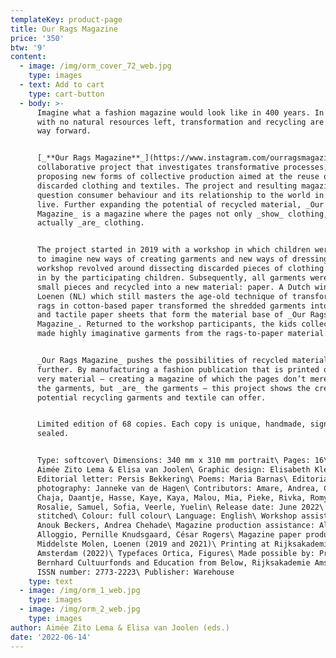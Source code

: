 ```yaml
---
templateKey: product-page
title: Our Rags Magazine
price: '350'
btw: '9'
content:
  - image: /img/orm_cover_72_web.jpg
    type: images
  - text: Add to cart
    type: cart-button
  - body: >-
      Imagine what a fashion magazine would look like in 400 years. In a world
      with no natural resources left, transformation and recycling are the only
      way forward.


      [_**Our Rags Magazine**_](https://www.instagram.com/ourragsmagazine/) is a
      collaborative project that investigates transformative processes,
      proposing new forms of collective production aimed at the reuse of
      discarded clothing and textiles. The project and resulting magazine
      question consumer behaviour and its relationship to the world in which we
      live. Further expanding the potential of recycled material, _Our Rags
      Magazine_ is a magazine where the pages not only _show_ clothing, but
      actually _are_ clothing.


      The project started in 2019 with a workshop in which children were invited
      to imagine new ways of creating garments and new ways of dressing. The
      workshop revolved around dissecting discarded pieces of clothing brought
      in by the participating children. Subsequently, all garments were cut into
      small pieces and recycled into a new material: paper. A Dutch windmill in
      Loenen (NL) which still masters the age-old technique of transforming old
      rags in cotton-based paper transformed the shredded garments into coarse
      and tactile paper sheets that form the material base of _Our Rags
      Magazine_. Returned to the workshop participants, the kids collectively
      made highly imaginative garments from the rags-to-paper material.


      _Our Rags Magazine_ pushes the possibilities of recycled material even
      further. By manufacturing a fashion publication that is printed on this
      very material – creating a magazine of which the pages don’t merely _show_
      the garments, but _are_ the garments – this project shows the creative
      potential recycling garments and textile can offer. 


      Limited edition of 68 copies. Each copy is unique, handmade, signed and
      sealed. 


      Type: softcover\ Dimensions: 340 mm x 310 mm portrait\ Pages: 16\ Editors:
      Aimée Zito Lema & Elisa van Joolen\ Graphic design: Elisabeth Klement\
      Editorial letter: Persis Bekkering\ Poems: Maria Barnas\ Editorial
      photography: Janneke van de Hagen\ Contributors: Amare, Andrea, Catoo,
      Chaja, Daantje, Hasse, Kaye, Kaya, Malou, Mia, Pieke, Rivka, Romy,
      Rosalie, Samuel, Sofia, Veerle, Yuelin\ Release date: June 2022\ Binding:
      stitched\ Colour: full colour\ Language: English\ Workshop assistance:
      Anouk Beckers, Andrea Chehade\ Magazine production assistance: Alice
      Alloggio, Pernille Knudsgaard, César Rogers\ Magazine paper produced at
      Middelste Molen, Loenen (2019 and 2021)\ Printing at Rijksakademie
      Amsterdam (2022)\ Typefaces Ortica, Figures\ Made possible by: Prins
      Bernhard Cultuurfonds and Education from Below, Rijksakademie Amsterdam\
      ISSN number: 2773-2223\ Publisher: Warehouse
    type: text
  - image: /img/orm_1_web.jpg
    type: images
  - image: /img/orm_2_web.jpg
    type: images
author: Aimée Zito Lema & Elisa van Joolen (eds.)
date: '2022-06-14'
---
```



